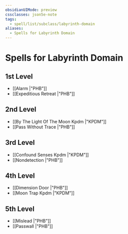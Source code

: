 ```yaml
---
obsidianUIMode: preview
cssclasses: json5e-note
tags:
  - spell/list/subclass/labyrinth-domain
aliases:
  - Spells for Labyrinth Domain
---
```

# Spells for Labyrinth Domain

## 1st Level

- [[Alarm \|"PHB"]] 
- [[Expeditious Retreat \|"PHB"]] 

## 2nd Level

- [[By The Light Of The Moon Kpdm \|"KPDM"]] 
- [[Pass Without Trace \|"PHB"]] 

## 3rd Level

- [[Confound Senses Kpdm \|"KPDM"]] 
- [[Nondetection \|"PHB"]] 

## 4th Level

- [[Dimension Door \|"PHB"]] 
- [[Moon Trap Kpdm \|"KPDM"]] 

## 5th Level

- [[Mislead \|"PHB"]] 
- [[Passwall \|"PHB"]]
